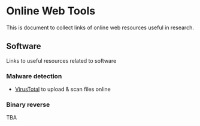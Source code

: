 
# Online Web Tools
This is document to collect links of online web resources useful in research.




## Software
Links to useful resources related to software


### Malware detection

- [VirusTotal](https://www.virustotal.com/gui/home/upload) to upload & scan files online


### Binary reverse



TBA

